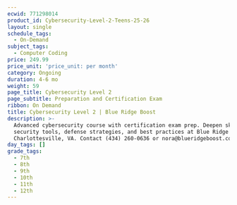 ```yaml
---
ecwid: 771298014
product_id: Cybersecurity-Level-2-Teens-25-26
layout: single
schedule_tags:
  - On-Demand
subject_tags:
  - Computer Coding
price: 249.99
price_unit: 'price_unit: per month'
category: Ongoing
duration: 4-6 mo
weight: 59
page_title: Cybersecurity Level 2
page_subtitle: Preparation and Certification Exam
ribbon: On Demand
title: Cybersecurity Level 2 | Blue Ridge Boost
description: >-
  Advanced cybersecurity course with certification exam prep. Deepen skills in
  security tools, defense strategies, and best practices at Blue Ridge Boost.
  Charlottesville, VA. Contact (434) 260-0636 or nora@blueridgeboost.com .
day_tags: []
grade_tags:
  - 7th
  - 8th
  - 9th
  - 10th
  - 11th
  - 12th
---
```


